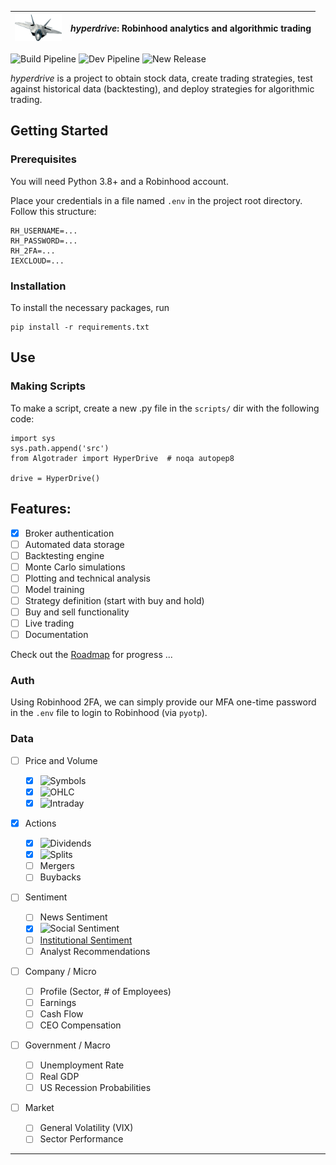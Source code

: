 | <img src="img/1.png" width="75" /> | _hyperdrive_: Robinhood analytics and algorithmic trading |
| ---------------------------------- | --------------------------------------------------------- |


![Build Pipeline](https://github.com/suchak1/hyperdrive/workflows/Build%20Pipeline/badge.svg) ![Dev Pipeline](https://github.com/suchak1/hyperdrive/workflows/Dev%20Pipeline/badge.svg) ![New Release](https://github.com/suchak1/hyperdrive/workflows/New%20Release/badge.svg)

_hyperdrive_ is a project to obtain stock data, create trading strategies, test against historical data (backtesting), and deploy strategies for algorithmic trading.

## Getting Started

### Prerequisites

You will need Python 3.8+ and a Robinhood account.

Place your credentials in a file named `.env` in the project root directory.
Follow this structure:

```
RH_USERNAME=...
RH_PASSWORD=...
RH_2FA=...
IEXCLOUD=...
```

### Installation

To install the necessary packages, run

```
pip install -r requirements.txt
```

## Use

### Making Scripts

To make a script, create a new .py file in the `scripts/` dir with the following code:

```
import sys
sys.path.append('src')
from Algotrader import HyperDrive  # noqa autopep8

drive = HyperDrive()
```

## Features:

- [x] Broker authentication
- [ ] Automated data storage
- [ ] Backtesting engine
- [ ] Monte Carlo simulations
- [ ] Plotting and technical analysis
- [ ] Model training
- [ ] Strategy definition (start with buy and hold)
- [ ] Buy and sell functionality
- [ ] Live trading
- [ ] Documentation

Check out the [Roadmap](https://github.com/suchak1/hyperdrive/projects/2) for progress
...

### Auth

Using Robinhood 2FA, we can simply provide our MFA one-time password in the `.env` file to login to Robinhood (via `pyotp`).

### Data

- [ ] Price and Volume
  - [x] ![Symbols](https://github.com/suchak1/hyperdrive/workflows/Symbols/badge.svg)
  - [x] ![OHLC](https://github.com/suchak1/hyperdrive/workflows/OHLC/badge.svg)
  - [x] ![Intraday](https://github.com/suchak1/hyperdrive/workflows/Intraday/badge.svg)
- [x] Actions
  - [x] ![Dividends](https://github.com/suchak1/hyperdrive/workflows/Dividends/badge.svg)
  - [x] ![Splits](https://github.com/suchak1/hyperdrive/workflows/Splits/badge.svg)
  - [ ] Mergers
  - [ ] Buybacks
- [ ] Sentiment
  - [ ] News Sentiment
  - [x] ![Social Sentiment](<https://github.com/suchak1/hyperdrive/workflows/Social%20Sentiment%20(1)/badge.svg>)
  - [ ] [Institutional Sentiment](http://www.aaii.com/files/surveys/sentiment.xls)
  - [ ] Analyst Recommendations
- [ ] Company / Micro
  - [ ] Profile (Sector, # of Employees)
  - [ ] Earnings
  - [ ] Cash Flow
  - [ ] CEO Compensation
- [ ] Government / Macro

  - [ ] Unemployment Rate
  - [ ] Real GDP
  - [ ] US Recession Probabilities

- [ ] Market
  - [ ] General Volatility (VIX)
  - [ ] Sector Performance

---
